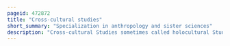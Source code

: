 ```yaml
---
pageid: 472872
title: "Cross-cultural studies"
short_summary: "Specialization in anthropology and sister sciences"
description: "Cross-cultural Studies sometimes called holocultural Studies or comparative Studies is a Specialization in Anthropology and Sister Sciences such as Sociology Psychology Economics political Science that uses Field Data from many Societies through comparative Research to examine the Scope of human Behavior and Test."
---
```

